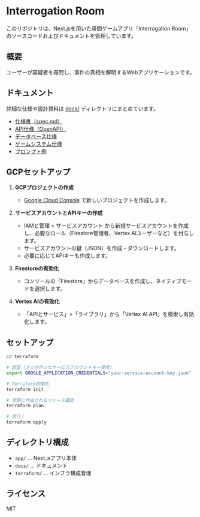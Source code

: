 # Interrogation Room

このリポジトリは、Next.jsを用いた尋問ゲームアプリ「Interrogation Room」のソースコードおよびドキュメントを管理しています。

## 概要

ユーザーが容疑者を尋問し、事件の真相を解明するWebアプリケーションです。

## ドキュメント

詳細な仕様や設計資料は [docs/](./docs/) ディレクトリにまとめています。

- [仕様書（spec.md）](./docs/spec.md)
- [API仕様（OpenAPI）](./docs/api/openapi.yml)
- [データベース仕様](./docs/db/firestore.md)
- [ゲームシステム仕様](./docs/game/game_system.md)
- [プロンプト例](./docs/game/prompts/system.md)

## GCPセットアップ

1. **GCPプロジェクトの作成**
   - [Google Cloud Console](https://console.cloud.google.com/) で新しいプロジェクトを作成します。

2. **サービスアカウントとAPIキーの作成**
   - IAMと管理 > サービスアカウント から新規サービスアカウントを作成し、必要なロール（Firestore管理者、Vertex AIユーザーなど）を付与します。
   - サービスアカウントの鍵（JSON）を作成・ダウンロードします。
   - 必要に応じてAPIキーも作成します。

3. **Firestoreの有効化**
   - コンソールの「Firestore」からデータベースを作成し、ネイティブモードを選択します。

4. **Vertex AIの有効化**
   - 「APIとサービス」>「ライブラリ」から「Vertex AI API」を検索し有効化します。

## セットアップ

```bash
cd terraform

# 認証（さっき作ったサービスアカウントキー使用）
export GOOGLE_APPLICATION_CREDENTIALS="your-service-account-key.json"

# Terraform初期化
terraform init

# 実際に作成されるリソース確認
terraform plan

# 実行！
terraform apply
```

## ディレクトリ構成

- `app/` … Next.jsアプリ本体
- `docs/` … ドキュメント
- `terraform/` … インフラ構成管理

## ライセンス

MIT
